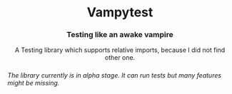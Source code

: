 <h1 align="center">
    Vampytest
</h1>

<h3 align="center">
    Testing like an awake vampire
</h3>

<p align="center">
    A Testing library which supports relative imports, because I did not find other one.
</p>

<h3></h3>

*The library currently is in alpha stage. It can run tests but many features might be missing.*
